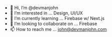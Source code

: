 - 👋 Hi, I’m @devmanjohn
- 👀 I’m interested in ... Design, UI/UX
- 🌱 I’m currently learning ... Firebase w/ Next.js
- 💞️ I’m looking to collaborate on ... Firebase
- 📫 How to reach me ... john@devmanjohn.com

<!---
devmanjohn/devmanjohn is a ✨ special ✨ repository because its `README.md` (this file) appears on your GitHub profile.
You can click the Preview link to take a look at your changes.
--->
